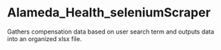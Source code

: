 # Alameda_Health_seleniumScraper
Gathers compensation data based on user search term and outputs data into an organized xlsx file.
